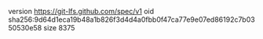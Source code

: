 version https://git-lfs.github.com/spec/v1
oid sha256:9d64d1eca19b48a1b826f3d4d4a0fbb0f47ca77e9e07ed86192c7b0350530e58
size 8375

